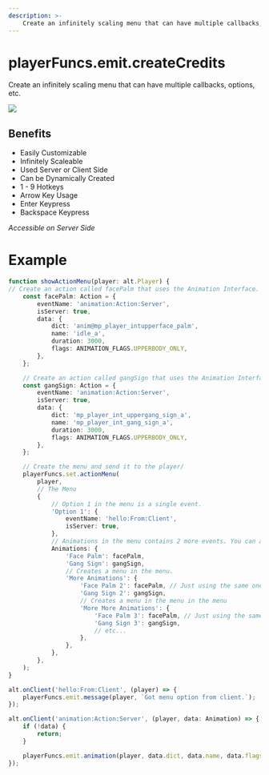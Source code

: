 ```yaml
---
description: >-
    Create an infinitely scaling menu that can have multiple callbacks, options, etc.
---
```


# playerFuncs.emit.createCredits

Create an infinitely scaling menu that can have multiple callbacks, options, etc.

![](https://i.imgur.com/XKdwj0i.png)

## Benefits

-   Easily Customizable
-   Infinitely Scaleable
-   Used Server or Client Side
-   Can be Dynamically Created
-   1 - 9 Hotkeys
-   Arrow Key Usage
-   Enter Keypress
-   Backspace Keypress

_Accessible on Server Side_

# Example

```ts
function showActionMenu(player: alt.Player) {
// Create an action called facePalm that uses the Animation Interface.
    const facePalm: Action = {
        eventName: 'animation:Action:Server',
        isServer: true,
        data: {
            dict: 'anim@mp_player_intupperface_palm',
            name: 'idle_a',
            duration: 3000,
            flags: ANIMATION_FLAGS.UPPERBODY_ONLY,
        },
    };

    // Create an action called gangSign that uses the Animation Interface.
    const gangSign: Action = {
        eventName: 'animation:Action:Server',
        isServer: true,
        data: {
            dict: 'mp_player_int_uppergang_sign_a',
            name: 'mp_player_int_gang_sign_a',
            duration: 3000,
            flags: ANIMATION_FLAGS.UPPERBODY_ONLY,
        },
    };

    // Create the menu and send it to the player/
    playerFuncs.set.actionMenu(
        player,
        // The Menu
        {
            // Option 1 in the menu is a single event.
            'Option 1': {
                eventName: 'hello:From:Client',
                isServer: true,
            },
            // Animations in the menu contains 2 more events. You can also add another menu.
            Animations: {
                'Face Palm': facePalm,
                'Gang Sign': gangSign,
                // Creates a menu in the menu.
                'More Animations': {
                    'Face Palm 2': facePalm, // Just using the same one for testing purposes
                    'Gang Sign 2': gangSign,
                    // Creates a menu in the menu in the menu
                    'More More Animations': {
                        'Face Palm 3': facePalm, // Just using the same one for testing purposes
                        'Gang Sign 3': gangSign,
                        // etc...
                    },
                },
            },
        },
    );
}

alt.onClient('hello:From:Client', (player) => {
    playerFuncs.emit.message(player, `Got menu option from client.`);
});

alt.onClient('animation:Action:Server', (player, data: Animation) => {
    if (!data) {
        return;
    }

    playerFuncs.emit.animation(player, data.dict, data.name, data.flags, data.duration);
});
```